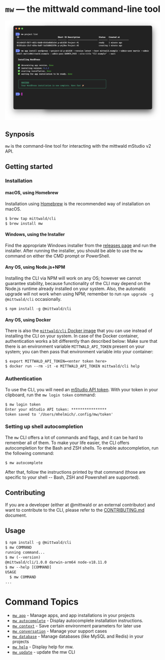 <center>

# `mw` &mdash; the mittwald command-line tool

![](docs/demo.png)

</center>

## Synposis

`mw` is the command-line tool for interacting with the mittwald mStudio v2 API.

## Getting started

### Installation

#### macOS, using Homebrew

Installation using [Homebrew](https://brew.sh/) is the recommended way of
installation on macOS.

```shell
$ brew tap mittwald/cli
$ brew install mw
```

#### Windows, using the Installer

Find the appropriate Windows installer from the
[releases page](https://github.com/mittwald/cli/releases) and run the installer.
After running the installer, you should be able to use the `mw` command on
either the CMD prompt or PowerShell.

#### Any OS, using Node.js+NPM

Installing the CLI via NPM will work on any OS; however we cannot guarantee
stability, because functionality of the CLI may depend on the Node.js runtime
already installed on your system. Also, the automatic upgrade will not work when
using NPM; remember to run `npm upgrade -g @mittwald/cli` occasionally.

```shell
$ npm install -g @mittwald/cli
```

#### Any OS, using Docker

There is also the
[`mittwald/cli` Docker image](https://hub.docker.com/r/mittwald/cli) that you
can use instead of installing the CLI on your system. In case of the Docker
container, authentication works a bit differently than described below: Make
sure that there is an environment variable `MITTWALD_API_TOKEN` present on your
system; you can then pass that environment variable into your container:

```shell
$ export MITTWALD_API_TOKEN=<enter token here>
$ docker run --rm -it -e MITTWALD_API_TOKEN mittwald/cli help
```

### Authentication

To use the CLI, you will need an
[mStudio API token](https://studio.mittwald.de/app/profile/api-tokens). With
your token in your clipboard, run the `mw login token` command:

```shell
$ mw login token
Enter your mStudio API token: ****************
token saved to '/Users/mhelmich/.config/mw/token'
```

### Setting up shell autocompletion

The `mw` CLI offers a lot of commands and flags, and it can be hard to remember
all of them. To make your life easier, the CLI offers autocompletion for the
Bash and ZSH shells. To enable autocompletion, run the following command:

```shell
$ mw autocomplete
```

After that, follow the instructions printed by that command (those are specific
to your shell -- Bash, ZSH and Powershell are supported).

## Contributing

If you are a developer (either at @mittwald or an external contributor) and want
to contribute to the CLI, please refer to the [CONTRIBUTING.md](CONTRIBUTING.md)
document.

## Usage

```sh-session
$ npm install -g @mittwald/cli
$ mw COMMAND
running command...
$ mw (--version)
@mittwald/cli/1.0.0 darwin-arm64 node-v18.11.0
$ mw --help [COMMAND]
USAGE
  $ mw COMMAND
...
```

<!-- commands -->
# Command Topics

* [`mw app`](docs/app.md) - Manage apps, and app installations in your projects
* [`mw autocomplete`](docs/autocomplete.md) - Display autocomplete installation instructions.
* [`mw context`](docs/context.md) - Save certain environment parameters for later use
* [`mw conversation`](docs/conversation.md) - Manage your support cases
* [`mw database`](docs/database.md) - Manage databases (like MySQL and Redis) in your projects
* [`mw help`](docs/help.md) - Display help for mw.
* [`mw update`](docs/update.md) - update the mw CLI

<!-- commandsstop -->
